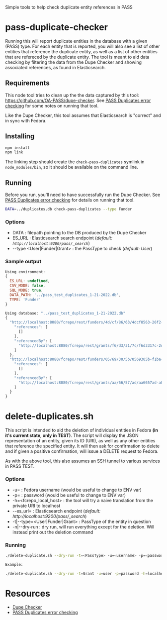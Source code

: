Simple tools to help check duplicate entity references in PASS

# pass-duplicate-checker

Running this will report duplicate entities in the database with a given (PASS) type. For each entity that is reported, you will also see a list of other entities that reference the duplicate entity, as well as a list of other entities that are refereced by the duplicate entity. The tool is meant to aid data checking by filtering the data from the Dupe Checker and showing associated references, as found in Elasticsearch.

## Requirements

This node tool tries to clean up the the data captured by this tool: https://github.com/OA-PASS/dupe-checker. See 
[PASS Duplicates error checking](https://github.com/jabrah/pass-tools-experimental/wiki/PASS-Duplicates-error-checking) for some notes on running that tool.

Like the Dupe Checker, this tool assumes that Elasticsearch is "correct" and in sync with Fedora.

## Installing

``` bash
npm install
npm link
```

The linking step should create the `check-pass-duplicates` symlink in `node_modules/bin`, so it should be available on the command line.

## Running

Before you run, you'll need to have successfully run the Dupe Checker. See [PASS Duplicates error checking](https://github.com/jabrah/pass-tools-experimental/wiki/PASS-Duplicates-error-checking) for details on running that tool.

``` bash
DATA=../duplicates.db check-pass-duplicates --type Funder
```

### Options

* DATA : filepath pointing to the DB produced by the Dupe Checker
* ES_URL : Elasticsearch search endpoint (*default: `http://localhost:9200/pass/_search`*)
* --type <User|Funder|Grant> : the PassType to check (_default: User_)

### Sample output

``` js
Using environment:
{
  ES_URL: undefined,
  CSV_MODE: false,
  SQL_MODE: true,
  DATA_PATH: '../pass_test_duplicates_1-21-2022.db',
  TYPE: 'Funder'
}

Using database: "../pass_test_duplicates_1-21-2022.db"
{
  "http://localhost:8080/fcrepo/rest/funders/4d/cf/86/63/4dcf8563-26f2-40cd-b7f1-06310e91c14f": {
    "references": [
      []
    ],
    "referencedBy": [
      "http://localhost:8080/fcrepo/rest/grants/f6/d3/31/7c/f6d3317c-2d97-4acd-9db9-da12470608cf"
    ]
  },
  "http://localhost:8080/fcrepo/rest/funders/05/69/30/5b/0569305b-f1ba-4bf1-b196-8a70ae5b7b85": {
    "references": [
      []
    ],
    "referencedBy": [
      "http://localhost:8080/fcrepo/rest/grants/aa/66/57/ad/aa6657ad-a04f-4fed-b081-4be58901dd59"
    ]
  }
}
```

# delete-duplicates.sh

This script is intended to aid the deletion of individual entities in Fedora **(in it's current state, only in TEST)**. The script will display the JSON representation of an entity, given its ID (URI), as well as any other entities that reference the specified entity. It will then ask for confirmation to delete and if given a positive confirmation, will issue a DELETE request to Fedora.

As with the above tool, this also assumes an SSH tunnel to various services in PASS TEST.

### Options

* -u=<username> : Fedora username (would be useful to change to ENV var)
* -p=<password> : password (would be useful to change to ENV var)
* -h=<fcrepo_local_host> : the tool will try a naive translation from the private URI to localhost
* --es_url=<url> : Elasticsearch endpoint (*default: http://localhost:9200/pass/_search*)
* -t|--type=<User|Funder|Grant> : PassType of the entity in question
* -n|--dry-run : dry run, will run everything except for the deletion. Will instead print out the deletion command

### Running

``` bash
./delete-duplicate.sh --dry-run -t=<PassType> -u=<username> -p=<password> <ENTITY_URI>

Example:

./delete-duplicate.sh --dry-run -t=Grant -u=user -p=password -h=localhost http://localhost:8080/fcrepo/rest/grants/14/01/84/ae/140184ae-5bd3-4f50-a3fa-08ac68d6962c
```

# Resources
* [Dupe Checker](https://github.com/OA-PASS/dupe-checker)
* [PASS Duplicates error checking](https://github.com/jabrah/pass-tools-experimental/wiki/PASS-Duplicates-error-checking)

